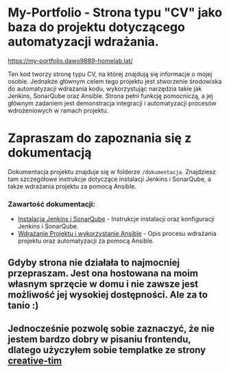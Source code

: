 ﻿# My-Portfolio - Strona typu "CV" jako baza do projektu dotyczącego automatyzacji wdrażania.

https://my-portfolio.dawo9889-homelab.lat/

Ten kod tworzy stronę typu CV, na której znajdują się informacje o mojej osobie. Jednakże głównym celem tego projektu jest stworzenie środowiska do automatyzacji wdrażania kodu, wykorzystując narzędzia takie jak Jenkins, SonarQube oraz Ansible. Strona pełni funkcję pomocniczą, a jej głównym zadaniem jest demonstracja integracji i automatyzacji procesów wdrożeniowych w ramach projektu.

# Zapraszam do zapoznania się z dokumentacją

Dokumentacja projektu znajduje się w folderze `/dokumentacja`. Znajdziesz tam szczegółowe instrukcje dotyczące instalacji Jenkins i SonarQube, a także wdrażania projektu za pomocą Ansible.

### Zawartość dokumentacji:
- [Instalacja Jenkins i SonarQube](./dokumentacja/Instalacja-Jenkins-SonarQube/Jenkins-i-SonarQube.md) - Instrukcje instalacji oraz konfiguracji Jenkins i SonarQube.
- [Wdrażanie Projektu i wykorzystanie Ansible](./dokumentacja/Wdrażanie-Projektu/Automatyzacja-Jenkins-Sonar-Ansible.md) - Opis procesu wdrażania projektu oraz automatyzacji za pomocą Ansible.

## Gdyby strona nie działała to najmocniej przepraszam. Jest ona hostowana na moim własnym sprzęcie w domu i nie zawsze jest możliwość jej wysokiej dostępności. Ale za to tanio :) 

## Jednocześnie pozwolę sobie zaznaczyć, że nie jestem bardzo dobry w pisaniu frontendu, dlatego użyczyłem sobie templatke ze strony [creative-tim](https://www.creative-tim.com/product/nextjs-tailwind-resume-page)
